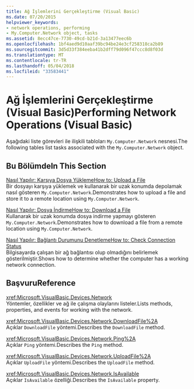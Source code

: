 ```yaml
---
title: Ağ İşlemlerini Gerçekleştirme (Visual Basic)
ms.date: 07/20/2015
helpviewer_keywords:
- network operations, performing
- My.Computer.Network object, tasks
ms.assetid: 8ecc47ce-7730-49cd-b21d-3a13477eec6b
ms.openlocfilehash: 1bf4aed9d10aaf39bc94be24e3cf258318ca2b89
ms.sourcegitcommit: 3d5d33f384eeba41b2dff79d096f47ccc8d8f03d
ms.translationtype: MT
ms.contentlocale: tr-TR
ms.lasthandoff: 05/04/2018
ms.locfileid: "33583441"
---
```

# <a name="performing-network-operations-visual-basic"></a><span data-ttu-id="a167c-102">Ağ İşlemlerini Gerçekleştirme (Visual Basic)</span><span class="sxs-lookup"><span data-stu-id="a167c-102">Performing Network Operations (Visual Basic)</span></span>
<span data-ttu-id="a167c-103">Aşağıdaki liste görevleri ile ilişkili tabloları `My.Computer.Network` nesnesi.</span><span class="sxs-lookup"><span data-stu-id="a167c-103">The following tables list tasks associated with the `My.Computer.Network` object.</span></span>  
  
## <a name="in-this-section"></a><span data-ttu-id="a167c-104">Bu Bölümde</span><span class="sxs-lookup"><span data-stu-id="a167c-104">In This Section</span></span>  
 [<span data-ttu-id="a167c-105">Nasıl Yapılır: Karşıya Dosya Yükleme</span><span class="sxs-lookup"><span data-stu-id="a167c-105">How to: Upload a File</span></span>](../../../../visual-basic/developing-apps/programming/computer-resources/how-to-upload-a-file.md)  
 <span data-ttu-id="a167c-106">Bir dosyayı karşıya yüklemek ve kullanarak bir uzak konumda depolamak nasıl gösteren `My.Computer.Network`.</span><span class="sxs-lookup"><span data-stu-id="a167c-106">Demonstrates how to upload a file and store it to a remote location using `My.Computer.Network`.</span></span>  
  
 [<span data-ttu-id="a167c-107">Nasıl Yapılır: Dosya İndirme</span><span class="sxs-lookup"><span data-stu-id="a167c-107">How to: Download a File</span></span>](../../../../visual-basic/developing-apps/programming/computer-resources/how-to-download-a-file.md)  
 <span data-ttu-id="a167c-108">Kullanarak bir uzak konumda dosya indirme yapmayı gösteren `My.Computer.Network`.</span><span class="sxs-lookup"><span data-stu-id="a167c-108">Demonstrates how to download a file from a remote location using `My.Computer.Network`.</span></span>  
  
 [<span data-ttu-id="a167c-109">Nasıl Yapılır: Bağlantı Durumunu Denetleme</span><span class="sxs-lookup"><span data-stu-id="a167c-109">How to: Check Connection Status</span></span>](../../../../visual-basic/developing-apps/programming/computer-resources/how-to-check-connection-status.md)  
 <span data-ttu-id="a167c-110">Bilgisayarda çalışan bir ağ bağlantısı olup olmadığını belirlemek gösterilmiştir.</span><span class="sxs-lookup"><span data-stu-id="a167c-110">Shows how to determine whether the computer has a working network connection.</span></span>  
  
## <a name="reference"></a><span data-ttu-id="a167c-111">Başvuru</span><span class="sxs-lookup"><span data-stu-id="a167c-111">Reference</span></span>  
 <xref:Microsoft.VisualBasic.Devices.Network>  
 <span data-ttu-id="a167c-112">Yöntemler, özellikler ve ağ ile çalışma olaylarını listeler.</span><span class="sxs-lookup"><span data-stu-id="a167c-112">Lists methods, properties, and events for working with the network.</span></span>  
  
 <xref:Microsoft.VisualBasic.Devices.Network.DownloadFile%2A>  
 <span data-ttu-id="a167c-113">Açıklar `DownloadFile` yöntemi.</span><span class="sxs-lookup"><span data-stu-id="a167c-113">Describes the `DownloadFile` method.</span></span>  
  
 <xref:Microsoft.VisualBasic.Devices.Network.Ping%2A>  
 <span data-ttu-id="a167c-114">Açıklar `Ping` yöntemi.</span><span class="sxs-lookup"><span data-stu-id="a167c-114">Describes the `Ping` method.</span></span>  
  
 <xref:Microsoft.VisualBasic.Devices.Network.UploadFile%2A>  
 <span data-ttu-id="a167c-115">Açıklar `UploadFile` yöntemi.</span><span class="sxs-lookup"><span data-stu-id="a167c-115">Describes the `UploadFile` method.</span></span>  
  
 <xref:Microsoft.VisualBasic.Devices.Network.IsAvailable>  
 <span data-ttu-id="a167c-116">Açıklar `IsAvailable` özelliği.</span><span class="sxs-lookup"><span data-stu-id="a167c-116">Describes the `IsAvailable` property.</span></span>
